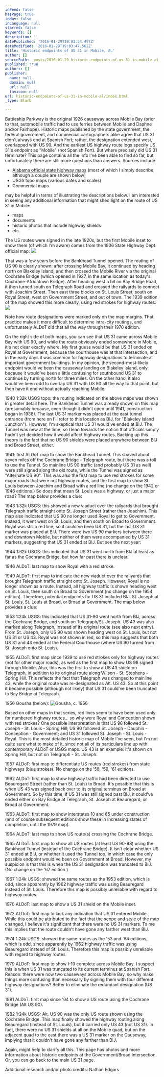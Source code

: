 ```yaml
---
inFeed: false
hasPage: true
inNav: false
inLanguage: null
starred: false
keywords: []
description: ''
datePublished: '2016-01-29T19:03:54.497Z'
dateModified: '2016-01-29T19:03:47.562Z'
title: 'Historic endpoints of US 31 in Mobile, AL'
author: []
sourcePath: _posts/2016-01-29-historic-endpoints-of-us-31-in-mobile-al.md
published: true
authors: []
publisher:
  name: null
  domain: null
  url: null
  favicon: null
url: historic-endpoints-of-us-31-in-mobile-al/index.html
_type: Blurb

---
```

Battleship Parkway is the original 1926 causeway across Mobile Bay (prior to that, automobile traffic had to use ferries between Mobile and Daphne and/or Fairhope). Historic maps published by the state government, the federal government, and commercial cartographers alike agree that US 31 didn't always end at Spanish Fort; rather, the designation extended west, overlapped with US 90\. And the earliest US highway route logs specify US 31's endpoint as "Mobile" (not Spanish Fort). But where precisely did US 31 terminate? This page contains all the info I've been able to find so far, but unfortunately there are still more questions than answers. Sources include:

* [Alabama official state highway maps][0] (most of which I simply describe, although a couple are shown below)
* USGS topo maps (various dates and scales)
* Commercial maps

[][1] may be helpful in terms of illustrating the descriptions below. I am interested in seeing any additional information that might shed light on the route of US 31 in Mobile:

* maps
* documents
* historic photos that include highway shields
* etc. 

The US routes were signed in the late 1920s, but the first Mobile inset to show them (of which I'm aware) comes from the 1936 State Highway Dept. official map:
![](https://the-grid-user-content.s3-us-west-2.amazonaws.com/f5471f34-1ab6-476f-a4cf-c0c8bbdd54f8.jpg)

That was a few years before the Bankhead Tunnel opened. The routing of US 90 is clearly shown: after crossing Mobile Bay, it continued by heading north on Blakeley Island, and then crossed the Mobile River via the original Cochrane Bridge (which opened in 1927, in the same location as today's Cochrane-Africatown Bridge). After heading west a bit on Bay Bridge Road, it then turned south on Telegraph Road and crossed the railyards to connect with Joachim Street. Then east three blocks on St. Louis Street, south on Royal Street, west on Government Street, and out of town. The 1939 edition of the map showed this more clearly, using red strokes for highway routes:
![](https://the-grid-user-content.s3-us-west-2.amazonaws.com/88db6c25-6825-43db-9315-4df8853dda83.jpg)

Note how route designations were marked only on the map margins. That practice makes it more difficult to determine intra-city routings, and unfortunately ALDoT did that all the way through their 1970 edition.

On the right side of both maps, you can see that US 31 came across Mobile Bay with US 90, and while the route obviously ended somewhere in Mobile, it's not clear exactly where. My first guess would be that US 31 ended on Royal at Government, because the courthouse was at that intersection, and in the early days it was common for highway designations to terminate at important government buildings. In my opinion, the second-most-likely endpoint would've been the causeway landing on Blakeley Island, only because it would've been a little confusing for southbound US 31 to continue by turning north for three miles. On the other hand, it also would've been odd to overlap US 31 with US 90 all the way to that point, but then have it end without actually reaching Mobile.

1940 1:32k USGS topo: the routing indicated on the above maps was shown in greater detail here. The Bankhead Tunnel was already shown on this map (presumably because, even though it didn't open until 1941, construction began in 1938). The last US 31 marker was placed at the east tunnel entrance (from here on I'll refer to this location as BIJ, for "Blakeley Island Junction"). However, I'm skeptical that US 31 would've ended at BIJ. The Tunnel was new at the time, so I lean towards the notion that officials simply hadn't yet decided how it would affect highway routes. Backing up this theory is the fact that no US 90 shields were placed anywhere between BIJ and Broad Street, either.

1941: first ALDoT map to show the Bankhead Tunnel. This shaved about seven miles off the Cochrane Bridge - Telegraph route, but there was a toll to use the Tunnel. So mainline US 90 traffic (and probably US 31 as well) were still signed along the old route, while the Tunnel was signed as "Alternate US 90". This was also the first map to use red strokes for some major roads that were not highway routes, and the first map to show St. Louis between Joachim and Broad with a red line (no change on the 1942 or 1946 editions.) So does that mean St. Louis was a highway, or just a major road? The map below provides a clue:

1943 1:32k USGS: this showed a new viaduct over the railyards that brought Telegraph traffic straight onto St. Joseph Street (rather than Joachim). This map also indicated that US 90 no longer used Royal to get to Government. Instead, it went west on St. Louis, and then south on Broad to Government. Royal was still a red line, so it could've been US 31, but the last US 31 marker was placed at BIJ. There were two US 90 markers between there and downtown Mobile, but neither of them were accompanied by US 31 markers, suggesting that US 31 ended at BIJ. But see the next year:

1944 1:62k USGS: this indicated that US 31 went north from BIJ at least as far as the Cochrane Bridge, but how far past there is unclear.

1946 ALDoT: last map to show Royal with a red stroke.

1949 ALDoT: first map to indicate the new viaduct over the railyards that brought Telegraph traffic straight onto St. Joseph. However, Royal is no longer shown as a route. Instead, all highway traffic is shown heading west on St. Louis, then south on Broad to Government (no change on the 1954 edition). Therefore, potential endpoints for US 31 included BIJ, St. Joseph at St. Louis, St. Louis at Broad, or Broad at Government. The map below provides a clue:

1953 1:24k USGS: this indicated that US 31-90 went north from BIJ, across the Cochrane Bridge, and south on Telegraph/St. Joseph. US 43 was also marked along Telegraph, instead of its original route (see also next entry). From St. Joseph, only US 90 was shown heading west on St. Louis, but not US 31 or US 43\. Royal was not shown in red, so this map suggests that both US 31 and 43 ended at the Federal Courthouse (where US 90 turned from St. Joseph onto St. Louis).

1955 ALDoT: first map since 1939 to use red strokes only for highway routes (not for other major roads), as well as the first map to show US 98 signed through Mobile. Also, this was the first to show a US 43 shield on Telegraph, in addition to its original route along Wilson - St. Stephens - Spring Hill. This reflects the fact that Telegraph was changed to mainline 43, while the original route was re-designated as Alt. US 43\. So at this point it became possible (although not likely) that US 31 could've been truncated to Bay Bridge at Telegraph.

1956 Gousha (below):
![Gousha, c. 1956](https://s3-us-west-2.amazonaws.com/the-grid-img/p/664a40bd6a6cdd0e0af12d9f0a9ee659add8b196.jpg)

Based on other maps in that series, red lines seem to have been used only for numbered highway routes... so why were Royal and Conception shown with red strokes? One possible interpretation is that US 98 followed St. Joseph - St. Louis - Spring Hill; US 90 followed St. Joseph - Dauphin - Conception - Government; and US 31 followed St. Joseph - St. Louis - Royal. This is the most detailed historic map of Mobile I've seen, but I'm not quite sure what to make of it, since not all of its particulars line up with contemporary ALDoT or USGS maps. US 43 is an example: it's shown on Spring Hill, but not on Telegraph - St. Joseph.

1957 ALDoT: first map to differentiate US routes (red strokes) from state highways (blue strokes). No change on the '58, '59, '61 editions.

1962 ALDoT: first map to show highway traffic had been directed to use Beauregard Street (rather than St. Louis) to Broad. It's possible that this is when US 43 was signed back over to its original terminus on Broad at Government. So by this time, if US 31 was still signed past BIJ, it could've ended either on Bay Bridge at Telegraph, St. Joseph at Beauregard, or Broad at Government.

1963 ALDoT: first map to show interstates 10 and 65 under construction (and of course subsequent editions show these in increasing states of completion, until the 1979 map).

1964 ALDoT: last map to show US route(s) crossing the Cochrane Bridge.

1965 ALDoT: first map to show all US routes (at least US 90-98) using the Bankhead Tunnel (instead of the Cochrane Bridge). It isn't clear whether US 31 ended at BIJ, or whether it used the Tunnel too, in which case the only possible endpoint would've been on Government at Broad. However, my suspicion is that this is when the US 31 designation was truncated to BIJ. (No change on the '67 edition.)

1967 1:24k USGS: showed the same routes as the 1953 edition, which is odd, since apparently by 1962 highway traffic was using Beauregard instead of St. Louis. Therefore this map is possibly unreliable with regard to highway routes.

1970 ALDoT: last map to show a US 31 shield on the Mobile inset.

1972 ALDoT: first map to lack any indication that US 31 entered Mobile. While this could be attributed to the fact that the scope and style of the map changed, I believe it's significant that there were no US 31 markers. To me this implies that the route couldn't have gone any farther west than BIJ.

1974 1:24k USGS: showed the same routes as the '53 and '64 editions, which is odd, since apparently by 1962 highway traffic was using Beauregard instead of St. Louis. Therefore this map is possibly unreliable with regard to highway routes.

1979 ALDoT: first map to show I-10 complete across Mobile Bay. I suspect this is when US 31 was truncated to its current terminus at Spanish Fort. Reason: there were now two causeways across Mobile Bay, so why make things more confusing than necessary by signing them with four different highway designations? Better to eliminate the redundant designation (US 31).

1981 ALDoT: first map since '64 to show a US route using the Cochrane Bridge (Alt US 90).

1982 1:24k USGS: Alt. US 90 was the only US route shown using the Cochrane Bridge. This map finally showed the highway routing along Beauregard (instead of St. Louis), but it carried only US 43 (not US 31). In fact, there were no US 31 shields at all on the Mobile quad, but on the adjacent quad to the east there was a US 31 marker on the Causeway, implying that it couldn't have gone any farther than BIJ.

Again, [][1] might help to clarify all this. This page has photos and more information about historic endpoints at the Government/Broad intersection. Or, you can go back to the main US 31 page.

Additional research and/or photo credits: Nathan Edgars

[0]: http://alabamamaps.ua.edu/historicalmaps/stateroads/index.html
[1]: href
